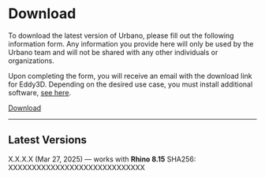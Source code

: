 
<style>
    /* Application header should be static for the landing page */
    .md-header {
      position: initial;
    }
    /* Hide navigation */
    @media screen and (min-width: 76.25em) {
      .md-sidebar--primary {
        display: none;
      }
    }
      .md-content__button {
    display: none;
  }

  
</style>

 

# Download

To download the latest version of Urbano, please fill out the following information form. Any information you provide here will only be used by the Urbano team and will not be shared with any other individuals or organizations.

Upon completing the form, you will receive an email with the download link for Eddy3D. Depending on the desired use case, you must install additional software, [see here](https://docs.urbano.com).


<!-- Begin Brevo Form -->

[Download](https://www.food4rhino.com/en/app/urbano)

<!-- End Brevo Form -->

---

## Latest Versions

X.X.X.X (Mar 27, 2025) — works with **Rhino 8.15**
SHA256: XXXXXXXXXXXXXXXXXXXXXXXXXXXXX
